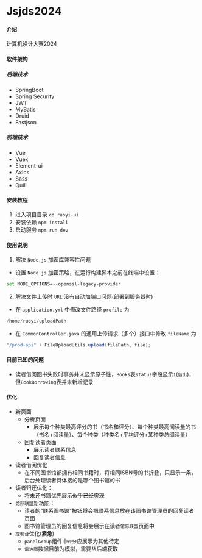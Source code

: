 # Jsjds2024

#### 介绍
计算机设计大赛2024

#### 软件架构
##### 后端技术
- SpringBoot
- Spring Security
- JWT
- MyBatis
- Druid
- Fastjson

##### 前端技术
- Vue
- Vuex
- Element-ui
- Axios
- Sass
- Quill


#### 安装教程

1. 进入项目目录
`cd ruoyi-ui`
2. 安装依赖
`npm install`
3. 启动服务
`npm run dev`

#### 使用说明

1. 解决 `Node.js` 加密库兼容性问题 
- 设置 `Node.js` 加密策略，在运行构建脚本之前在终端中设置：
```bash
set NODE_OPTIONS=--openssl-legacy-provider
```
2. 解决文件上传时 `URL` 没有自动加端口问题(部署到服务器时)
- 在 `application.yml` 中修改文件路径 `profile` 为 
```java
/home/ruoyi/uploadPath
```
- 在 `CommonController.java` 的通用上传请求（多个）接口中修改 `fileName` 为
```java
"/prod-api" + FileUploadUtils.upload(filePath, file);
```

#### 目前已知的问题
- 读者借阅图书失败时事务并未显示原子性，`Books`表`status`字段显示`1`(`借出`)，但`BookBorrowing`表并未新增记录

#### 优化
- 新页面
  - 分析页面
    - 展示每个种类最高评分的书（书名和评分）、每个种类最高阅读量的书（书名+阅读量）、每个种类（种类名+平均评分+某种类总阅读量） 
  - 回复读者页面
    - 展示读者联系信息
    - 回复读者信息
- 读者借阅优化
  - 在不同图书馆都拥有相同书籍时，将相同ISBN号的书折叠，只显示一条，后台处理读者具体接的是哪个图书馆的书
- 读者归还优化：
  - 将未还书籍优先展示~~似乎已经实现~~
- `馆际联盟`新功能：
  - 读者的“联系图书馆”按钮将会把联系信息放在该图书馆管理员的回复读者页面
  - 图书馆管理员的回复信息将会展示在读者`馆际联盟`页面中
- `控制台`优化(__紧急__)
  - `panelGroup`组件中`评分`应展示为其他待定
  - `雷达图`数据目前为模拟，需要从后端获取
